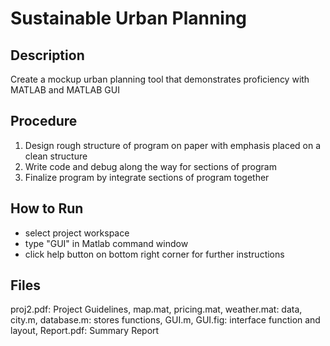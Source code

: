# Sustainable Urban Planning
## Description 
Create a mockup urban planning tool that demonstrates proficiency with MATLAB and MATLAB GUI

## Procedure
1)	Design rough structure of program on paper with emphasis placed on a clean structure
2)	Write code and debug along the way for sections of program
3)	Finalize program by integrate sections of program together

## How to Run
- select project workspace
- type "GUI" in Matlab command window
- click help button on bottom right corner for further instructions

## Files
proj2.pdf: Project Guidelines, map.mat, pricing.mat, weather.mat: data, city.m, database.m: stores functions, GUI.m, GUI.fig: interface function and layout, Report.pdf: Summary Report